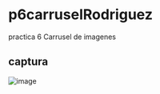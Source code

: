 # p6carruselRodriguez
practica 6 Carrusel de imagenes
## captura
![image](https://github.com/user-attachments/assets/d070c29b-dc08-4106-9064-9a0dbe0e6d51)
